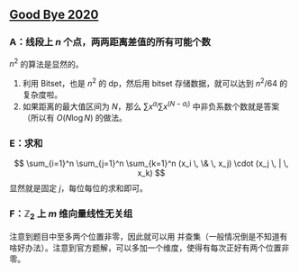 ## [Good Bye 2020](https://codeforces.com/contest/1466)

### A：线段上 $n$ 个点，两两距离差值的所有可能个数

$n^2$ 的算法是显然的。
1. 利用 Bitset，也是 $n^2$ 的 dp，然后用 bitset 存储数据，就可以达到 $n^2/64$ 的复杂度啦。
2. 如果距离的最大值区间为 $N$，那么 $\sum x^{a_i} \sum x^(N - a_i)$ 中非负系数个数就是答案（所以有 $O(N\log N)$ 的做法。


### E：求和

$$
\sum_{i=1}^n \sum_{j=1}^n \sum_{k=1}^n (x_i \, \& \, x_j) \cdot (x_j \, | \, x_k)
$$
显然就是固定 $j$，每位每位的求和即可。


### F：$\mathbb{Z}_2$ 上 $m$ 维向量线性无关组

注意到题目中至多两个位置非零，因此就可以用 并查集（一般情况倒是不知道有啥好办法）。注意到官方题解，可以多加一个维度，使得有每次正好有两个位置非零。

